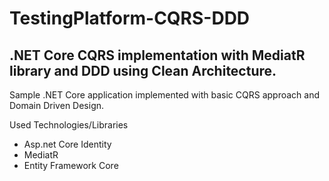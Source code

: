 # TestingPlatform-CQRS-DDD
## .NET Core CQRS implementation with MediatR library and DDD using Clean Architecture.

Sample .NET Core application implemented with basic CQRS approach and Domain Driven Design.


Used Technologies/Libraries

- Asp.net Core Identity
- MediatR 
- Entity Framework Core


